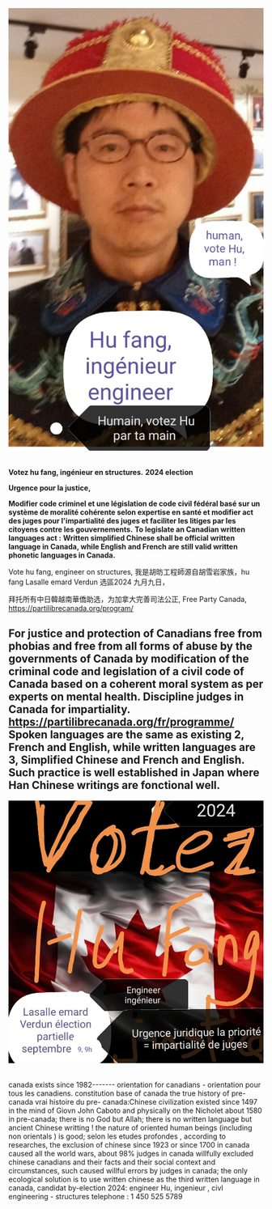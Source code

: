 ![image](https://github.com/United-Nations-Canada/2024-canada-federal-by-election/blob/main/01.jpg) 

**Votez hu fang, ingénieur en structures.**
**2024 election** 

**Urgence pour la justice,**

**Modifier code criminel et une législation de code civil fédéral basé sur un système de moralité cohérente selon expertise en santé et  modifier act des juges pour l'impartialité des juges et faciliter les litiges par les citoyens contre les gouvernements.** 
**To legislate an Canadian written languages act :**
**Written simplified Chinese shall be official written language in Canada, while English and French are still valid written phonetic languages in Canada.**

Vote hu fang, engineer on structures, 
我是胡昉工程師源自胡雪岩家族，hu fang 
Lasalle emard Verdun 选區2024 九月九日，

拜托所有中日韓越南華僑助选，为加拿大完善司法公正,
Free Party Canada, 
https://partilibrecanada.org/program/

For justice and protection of Canadians free from phobias and free from all forms of abuse by the governments of Canada by modification of the criminal code and legislation of a civil code of Canada based on a coherent moral system as per experts on mental health. 
Discipline judges in Canada for impartiality.
https://partilibrecanada.org/fr/programme/
Spoken languages are the same as existing 2,
French and English, while written languages are 3,
Simplified Chinese and French and English.
Such practice is well established in Japan where Han Chinese writings are fonctional well.
-------
![image](https://github.com/United-Nations-Canada/2024-canada-federal-by-election/blob/main/02.jpg) 

canada exists since 1982-------
orientation for canadians - orientation pour tous les canadiens.
constitution base of canada
the true history of pre-canada
vrai histoire du pre- canada:Chinese civilization existed since 1497 in the mind of Giovn John Caboto and physically on the Nicholet about 1580 in pre-canada;
there is no God but Allah; there is no written language but ancient Chinese writting !
the nature of oriented human beings (including non orientals ) is good; 
selon les etudes profondes , according to researches, the exclusion of chinese since 1923 or since 1700 in canada caused all the world wars,
about 98% judges in canada willfully excluded chinese canadians and their facts and their social context and circumstances, such caused willful errors by judges in canada;
the only ecological solution is to use written chinese as the third written language in canada,
candidat by-election 2024: engineer Hu, ingenieur , civl engineering - structures
telephone : 1 450 525 5789

